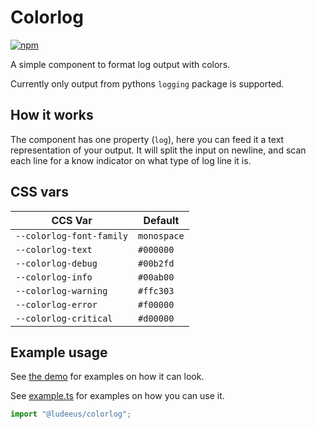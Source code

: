 # Colorlog

[![npm](https://img.shields.io/npm/v/@ludeeus/colorlog?style=flat-square)](https://www.npmjs.com/package/@ludeeus/colorlog)

A simple component to format log output with colors.

Currently only output from pythons `logging` package is supported.

## How it works

The component has one property (`log`), here you can feed it a text representation of your output.
It will split the input on newline, and scan each line for a know indicator on what type of log line it is.

## CSS vars

| CCS Var                  | Default     |
| ------------------------ | ----------- |
| `--colorlog-font-family` | `monospace` |
| `--colorlog-text`        | `#000000`   |
| `--colorlog-debug`       | `#00b2fd`   |
| `--colorlog-info`        | `#00ab00`   |
| `--colorlog-warning`     | `#ffc303`   |
| `--colorlog-error`       | `#f00000`   |
| `--colorlog-critical`    | `#d00000`   |

## Example usage

See [the demo](https://rawcdn.githack.com/ludeeus/colorlog/master/example.html) for examples on how it can look.

See [example.ts](https://github.com/ludeeus/colorlog/blob/master/example.ts) for examples on how you can use it.

```typescript
import "@ludeeus/colorlog";
```
